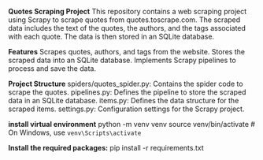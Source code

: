 **Quotes Scraping Project**
This repository contains a web scraping project using Scrapy to scrape quotes from quotes.toscrape.com. The scraped data includes the text of the quotes, the authors, and the tags associated with each quote. The data is then stored in an SQLite database.

**Features**
Scrapes quotes, authors, and tags from the website.
Stores the scraped data into an SQLite database.
Implements Scrapy pipelines to process and save the data.

**Project Structure**
spiders/quotes_spider.py: Contains the spider code to scrape the quotes.
pipelines.py: Defines the pipeline to store the scraped data in an SQLite database.
items.py: Defines the data structure for the scraped items.
settings.py: Configuration settings for the Scrapy project.

**install virtual environment**
python -m venv venv
source venv/bin/activate  # On Windows, use `venv\Scripts\activate`

**Install the required packages:**
pip install -r requirements.txt
